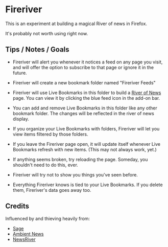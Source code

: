 # Fireriver

This is an experiment at building a magical River of news in Firefox.

It's probably not worth using right now.

## Tips / Notes / Goals

* Fireriver will alert you whenever it notices a feed on any page you visit, and
    will offer the option to subscribe to that page or ignore it in the future.

* Fireriver will create a new bookmark folder named "Fireriver Feeds"

* Fireriver will use Live Bookmarks in this folder to build a [River of News][]
    page. You can view it by clicking the blue feed icon in the add-on bar.

* You can add and remove Live Bookmarks in this folder like any other bookmark
    folder. The changes will be reflected in the river of news display.

* If you organize your Live Bookmarks with folders, Fireriver will let you view
    items filtered by those folders.

* If you leave the Fireriver page open, it will update itself whenever Live
    Bookmarks refresh with new items. (This may not always work, yet.)

* If anything seems broken, try reloading the page. Someday, you shouldn't need
    to do this, ever.

* Fireriver will try not to show you things you've seen before.

* Everything Fireriver knows is tied to your Live Bookmarks. If you delete
    them, Fireriver's data goes away too.

## Credits

Influenced by and thieving heavily from:

* [Sage][]
* [Ambient News][]
* [NewsRiver][]

[River of News]: http://www.reallysimplesyndication.com/riverOfNews
[Sage]: http://code.google.com/p/sage/
[Ambient News]: http://www.toolness.com/wp/?p=158
[NewsRiver]: http://newsriver.org/river2.html
